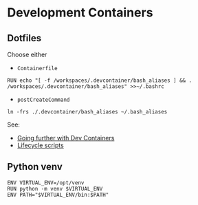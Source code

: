# Development Containers

## Dotfiles

Choose either

- `Containerfile`

```Containerfile
RUN echo "[ -f /workspaces/.devcontainer/bash_aliases ] && . /workspaces/.devcontainer/bash_aliases" >>~/.bashrc
```

- `postCreateCommand`

```shell
ln -frs ./.devcontainer/bash_aliases ~/.bash_aliases
```

See:

- [Going further with Dev Containers](https://microsoft.github.io/code-with-engineering-playbook/developer-experience/going-further/#allow-some-customization)
- [Lifecycle scripts](https://containers.dev/implementors/json_reference/#lifecycle-scripts)

## Python venv

```Containerfile
ENV VIRTUAL_ENV=/opt/venv
RUN python -m venv $VIRTUAL_ENV
ENV PATH="$VIRTUAL_ENV/bin:$PATH"
```
